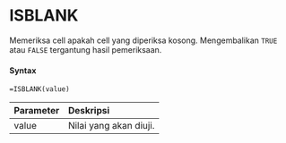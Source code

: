 # ISBLANK

Memeriksa cell apakah cell yang diperiksa kosong. Mengembalikan `TRUE` atau `FALSE` tergantung hasil pemeriksaan.

#### Syntax

```text
=ISBLANK(value)
```

| Parameter | Deskripsi |
| :--- | :--- |
| value | Nilai yang akan diuji. |